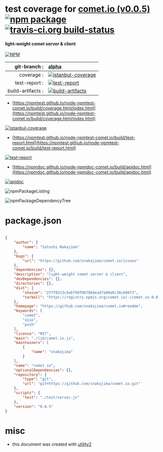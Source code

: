 # test coverage for  [comet.io (v0.0.5)](https://github.com/snakajima/comet.io#readme)  [![npm package](https://img.shields.io/npm/v/npmtest-comet.io.svg?style=flat-square)](https://www.npmjs.org/package/npmtest-comet.io) [![travis-ci.org build-status](https://api.travis-ci.org/npmtest/node-npmtest-comet.io.svg)](https://travis-ci.org/npmtest/node-npmtest-comet.io)
#### light-weight comet server & client

[![NPM](https://nodei.co/npm/comet.io.png?downloads=true&downloadRank=true&stars=true)](https://www.npmjs.com/package/comet.io)

| git-branch : | [alpha](https://github.com/npmtest/node-npmtest-comet.io/tree/alpha)|
|--:|:--|
| coverage : | [![istanbul-coverage](https://npmtest.github.io/node-npmtest-comet.io/build/coverage.badge.svg)](https://npmtest.github.io/node-npmtest-comet.io/build/coverage.html/index.html)|
| test-report : | [![test-report](https://npmtest.github.io/node-npmtest-comet.io/build/test-report.badge.svg)](https://npmtest.github.io/node-npmtest-comet.io/build/test-report.html)|
| build-artifacts : | [![build-artifacts](https://npmtest.github.io/node-npmtest-comet.io/glyphicons_144_folder_open.png)](https://github.com/npmtest/node-npmtest-comet.io/tree/gh-pages/build)|

- [https://npmtest.github.io/node-npmtest-comet.io/build/coverage.html/index.html](https://npmtest.github.io/node-npmtest-comet.io/build/coverage.html/index.html)

[![istanbul-coverage](https://npmtest.github.io/node-npmtest-comet.io/build/screenCapture.buildCi.browser.%252Ftmp%252Fbuild%252Fcoverage.lib.html.png)](https://npmtest.github.io/node-npmtest-comet.io/build/coverage.html/index.html)

- [https://npmtest.github.io/node-npmtest-comet.io/build/test-report.html](https://npmtest.github.io/node-npmtest-comet.io/build/test-report.html)

[![test-report](https://npmtest.github.io/node-npmtest-comet.io/build/screenCapture.buildCi.browser.%252Ftmp%252Fbuild%252Ftest-report.html.png)](https://npmtest.github.io/node-npmtest-comet.io/build/test-report.html)

- [https://npmdoc.github.io/node-npmdoc-comet.io/build/apidoc.html](https://npmdoc.github.io/node-npmdoc-comet.io/build/apidoc.html)

[![apidoc](https://npmdoc.github.io/node-npmdoc-comet.io/build/screenCapture.buildCi.browser.%252Ftmp%252Fbuild%252Fapidoc.html.png)](https://npmdoc.github.io/node-npmdoc-comet.io/build/apidoc.html)

![npmPackageListing](https://npmtest.github.io/node-npmtest-comet.io/build/screenCapture.npmPackageListing.svg)

![npmPackageDependencyTree](https://npmtest.github.io/node-npmtest-comet.io/build/screenCapture.npmPackageDependencyTree.svg)



# package.json

```json

{
    "author": {
        "name": "Satoshi Nakajima"
    },
    "bugs": {
        "url": "https://github.com/snakajima/comet.io/issues"
    },
    "dependencies": {},
    "description": "light-weight comet server & client",
    "devDependencies": {},
    "directories": {},
    "dist": {
        "shasum": "2fff0313c9abf99f067064ead7a90a0c38c686f3",
        "tarball": "https://registry.npmjs.org/comet.io/-/comet.io-0.0.5.tgz"
    },
    "homepage": "https://github.com/snakajima/comet.io#readme",
    "keywords": [
        "comet",
        "ajax",
        "push"
    ],
    "license": "MIT",
    "main": "./lib/comet.io.js",
    "maintainers": [
        {
            "name": "snakajima"
        }
    ],
    "name": "comet.io",
    "optionalDependencies": {},
    "repository": {
        "type": "git",
        "url": "git+https://github.com/snakajima/comet.io.git"
    },
    "scripts": {
        "test": "./test/server.js"
    },
    "version": "0.0.5"
}
```



# misc
- this document was created with [utility2](https://github.com/kaizhu256/node-utility2)
